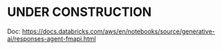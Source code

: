 # UNDER CONSTRUCTION

Doc: https://docs.databricks.com/aws/en/notebooks/source/generative-ai/responses-agent-fmapi.html

